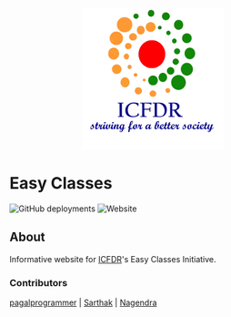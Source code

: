 <p align="center">
<img src='media/favicon.webp'/>
</p>

# Easy Classes

![GitHub deployments](https://img.shields.io/github/deployments/ICFDR/Eassy_Classes/eassyclasses?label=deployment) ![Website](https://img.shields.io/website?down_message=offline&up_message=live&url=http%3A%2F%2Feassyclasses.herokuapp.com)

## About
Informative website for [ICFDR](http://icfdr.org/)'s Easy Classes Initiative.

### Contributors
[pagalprogrammer](https://pagalprogrammer.dev) | [Sarthak](https://svkumar.me) | [Nagendra](https://github.com/Nagendracse1)
